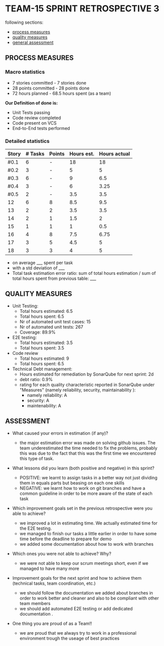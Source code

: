 TEAM-15 SPRINT RETROSPECTIVE 3
=====================================
following sections:
- [process measures](#process-measures)
- [quality measures](#quality-measures)
- [general assessment](#assessment)

## PROCESS MEASURES 

### Macro statistics

-  7 stories committed -  7 stories done 
-  28 points committed - 28 points done 
-  72 hours planned - 68.5 hours spent (as a team)

**Our Definition of done is:**  

- Unit Tests passing
- Code review completed
- Code present on VCS
- End-to-End tests performed


### Detailed statistics

| Story  | # Tasks | Points | Hours est. | Hours actual|
|--------|---------|--------|------------|-------------|
| #0.1	 |   6     |   -    |     18	     |    18     |
| #0.2	 |   3	   |   -    |	  5	 	 |    5        |
| #0.3	 |   6     |   -    |     9	 	 |    6.5     |
| #0.4	 |   3	   |   -    |     6	 	 |    3.25       |
| #0.5	 |   2	   |   -    |     3.5 	 |    3.5       |
| 12   	 |   6     |   8    |     8.5      |    9.5        |  
| 13		 |   2	   |   2    |	  3.5      |    3.5        |
| 14	 |   2	   |   1    |	  1.5	 |    2      |
| 15 	 |   1 	   |   1    |	  1 	 |    0.5      |
| 16 	 |   4 	   |   8    |	  7.5 	 |    6.75      |
| 17	 	 |   3	   |   5    |	  4.5  	 |    5      |
| 18	 	 |   3	   |   3    |	  4	 	 |    5        |

- on average ___ spent per task
- with a std deviation of ___
- Total task estimation error ratio: sum of total hours estimation / sum of total hours spent from previous table: ___

  
## QUALITY MEASURES 

- Unit Testing:
  - Total hours estimated: 6.5
  - Total hours spent: 6.5
  - Nr of automated unit test cases: 15
  - Nr of automated unit tests: 267
  - Coverage: 89.9%
- E2E testing:
  - Total hours estimated: 3.5 
  - Total hours spent: 3.5 
- Code review 
  - Total hours estimated: 9
  - Total hours spent: 6.5
- Technical Debt management:
  - Hours estimated for remediation by SonarQube for next sprint: 2d
  - debt ratio: 0.9%
  - rating for each quality characteristic reported in SonarQube under "Measures" (namely reliability, security, maintainability ):
	  - namely reliability: A
	  - security: A
	  - maintenability: A
  

## ASSESSMENT

- What caused your errors in estimation (if any)?
	- the major estimation error was made on solving github issues. The team underestimated the time needed to fix the problems, probably this was due to the fact that this was the first time we encountered this type of task.

- What lessons did you learn (both positive and negative) in this sprint?
	- POSITIVE: we learnt to assign tasks in a better way not just dividing them in equals parts but beasing on each one skills
	- NEGATIVE: we learnt how to work on git branches and have a common guideline in order to be more aware of the state of each task   

- Which improvement goals set in the previous retrospective were you able to achieve? 
	- we improved a lot in estimating time. We actually estimated time for the E2E testing.
	- we managed to finish our tasks a little earlier in order to have some time before the deadline to prepare for demo
    - we added some documentation about how to work with branches
   
- Which ones you were not able to achieve? Why?
	- we were not able to keep our scrum meetings short, even if we managed to have many more
   
- Improvement goals for the next sprint and how to achieve them (technical tasks, team coordination, etc.)
	- we should follow the documentation we added about branches in order to work better and cleaner and also to be compliant with other team members
	- we should add automated E2E testing or add dedicated documentation .

- One thing you are proud of as a Team!!
	- we are proud that we always try to work in a professional environment trough the useage of best practices 


